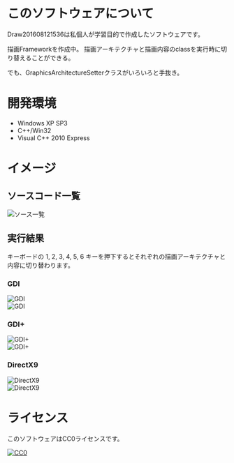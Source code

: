 ﻿# このソフトウェアについて #

Draw201608121536は私個人が学習目的で作成したソフトウェアです。

描画Frameworkを作成中。
描画アーキテクチャと描画内容のclassを実行時に切り替えることができる。

でも、GraphicsArchitectureSetterクラスがいろいろと手抜き。

# 開発環境 #

* Windows XP SP3
* C++/Win32
* Visual C++ 2010 Express

# イメージ #

## ソースコード一覧 ##

![ソース一覧](https://cdn-ak.f.st-hatena.com/images/fotolife/y/ytyaru/20160813/20160813125408.png)

## 実行結果 ##

キーボードの 1, 2, 3, 4, 5, 6 キーを押下するとそれぞれの描画アーキテクチャと内容に切り替わります。

### GDI ###

![GDI](https://cdn-ak.f.st-hatena.com/images/fotolife/y/ytyaru/20160813/20160813125435.png)  
![GDI](https://cdn-ak.f.st-hatena.com/images/fotolife/y/ytyaru/20160813/20160813125451.png)  

### GDI+ ###

![GDI+](https://cdn-ak.f.st-hatena.com/images/fotolife/y/ytyaru/20160813/20160813125507.png)  
![GDI+](https://cdn-ak.f.st-hatena.com/images/fotolife/y/ytyaru/20160813/20160813125524.png)  

### DirectX9 ###

![DirectX9](https://cdn-ak.f.st-hatena.com/images/fotolife/y/ytyaru/20160813/20160813125546.png)  
![DirectX9](https://cdn-ak.f.st-hatena.com/images/fotolife/y/ytyaru/20160813/20160813125606.png)  

# ライセンス #

このソフトウェアはCC0ライセンスです。

[![CC0](http://i.creativecommons.org/p/zero/1.0/88x31.png "CC0")](http://creativecommons.org/publicdomain/zero/1.0/deed.ja)

